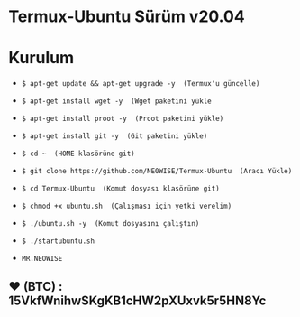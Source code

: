 # Termux-Ubuntu  Sürüm v20.04 

# Kurulum

* `$ apt-get update && apt-get upgrade -y  (Termux'u güncelle)`
* `$ apt-get install wget -y  (Wget paketini yükle`
* `$ apt-get install proot -y  (Proot paketini yükle)`
* `$ apt-get install git -y  (Git paketini yükle)`
* `$ cd ~  (HOME klasörüne git)`
* `$ git clone https://github.com/NE0WISE/Termux-Ubuntu  (Aracı Yükle)`
* `$ cd Termux-Ubuntu  (Komut dosyası klasörüne git)`
* `$ chmod +x ubuntu.sh  (Çalışması için yetki verelim)`
* `$ ./ubuntu.sh -y  (Komut dosyasını çalıştın)`
* `$ ./startubuntu.sh`

* `MR.NEOWISE`

## ❤️ (BTC) : 15VkfWnihwSKgKB1cHW2pXUxvk5r5HN8Yc
